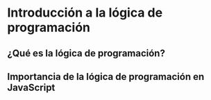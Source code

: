 # Introducción a la lógica de programación

## ¿Qué es la lógica de programación?

## Importancia de la lógica de programación en JavaScript